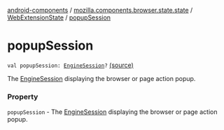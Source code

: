 [android-components](../../index.md) / [mozilla.components.browser.state.state](../index.md) / [WebExtensionState](index.md) / [popupSession](./popup-session.md)

# popupSession

`val popupSession: `[`EngineSession`](../../mozilla.components.concept.engine/-engine-session/index.md)`?` [(source)](https://github.com/mozilla-mobile/android-components/blob/master/components/browser/state/src/main/java/mozilla/components/browser/state/state/WebExtensionState.kt#L36)

The [EngineSession](../../mozilla.components.concept.engine/-engine-session/index.md) displaying the browser or page action popup.

### Property

`popupSession` - The [EngineSession](../../mozilla.components.concept.engine/-engine-session/index.md) displaying the browser or page action popup.